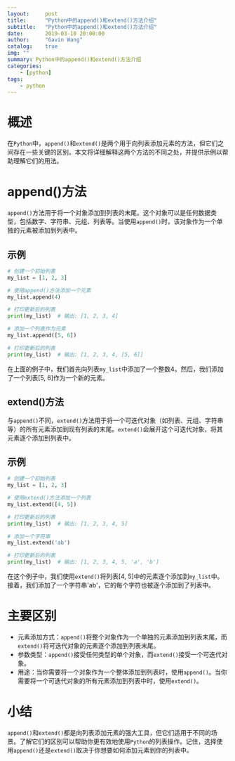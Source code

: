 ```yaml
---
layout:     post
title:      "Python中的append()和extend()方法介绍"
subtitle:   "Python中的append()和extend()方法介绍"
date:       2019-03-10 20:00:00
author:     "Gavin Wang"
catalog:    true
img: ""
summary: Python中的append()和extend()方法介绍
categories:
    - [python]
tags:
    - python
---
```


# 概述

在`Python`中，`append()`和`extend()`是两个用于向列表添加元素的方法，但它们之间存在一些关键的区别。本文将详细解释这两个方法的不同之处，并提供示例以帮助理解它们的用法。

# append()方法

`append()`方法用于将一个对象添加到列表的末尾。这个对象可以是任何数据类型，包括数字、字符串、元组、列表等。当使用`append()`时，该对象作为一个单独的元素被添加到列表中。

## 示例

```python
# 创建一个初始列表
my_list = [1, 2, 3]

# 使用append()方法添加一个元素
my_list.append(4)

# 打印更新后的列表
print(my_list)  # 输出: [1, 2, 3, 4]

# 添加一个列表作为元素
my_list.append([5, 6])

# 打印更新后的列表
print(my_list)  # 输出: [1, 2, 3, 4, [5, 6]]
```


在上面的例子中，我们首先向列表`my_list`中添加了一个整数4。然后，我们添加了一个列表[5, 6]作为一个新的元素。

## extend()方法

与`append()`不同，`extend()`方法用于将一个可迭代对象（如列表、元组、字符串等）的所有元素添加到现有列表的末尾。`extend()`会展开这个可迭代对象，将其元素逐个添加到列表中。

## 示例

```python
# 创建一个初始列表
my_list = [1, 2, 3]

# 使用extend()方法添加一个列表
my_list.extend([4, 5])

# 打印更新后的列表
print(my_list)  # 输出: [1, 2, 3, 4, 5]

# 添加一个字符串
my_list.extend('ab')

# 打印更新后的列表
print(my_list)  # 输出: [1, 2, 3, 4, 5, 'a', 'b']
```

在这个例子中，我们使用`extend()`将列表[4, 5]中的元素逐个添加到`my_list`中。接着，我们添加了一个字符串'ab'，它的每个字符也被逐个添加到了列表中。

# 主要区别

* 元素添加方式：`append()`将整个对象作为一个单独的元素添加到列表末尾，而`extend()`将可迭代对象的元素逐个添加到列表末尾。
* 参数类型：`append()`接受任何类型的单个对象，而`extend()`接受一个可迭代对象。
* 用途：当你需要将一个对象作为一个整体添加到列表时，使用`append()`。当你需要将一个可迭代对象的所有元素添加到列表中时，使用`extend()`。

# 小结

`append()`和`extend()`都是向列表添加元素的强大工具，但它们适用于不同的场景。了解它们的区别可以帮助你更有效地使用`Python`的列表操作。记住，选择使用`append()`还是`extend()`取决于你想要如何添加元素到你的列表中。
